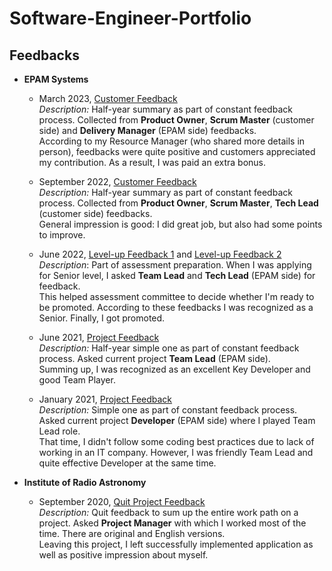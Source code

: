 # Software-Engineer-Portfolio

## Feedbacks

- **EPAM Systems**
  - March 2023, [Customer Feedback](feedbacks/2023-March-EPAM-Summary-Feedback-from-Customers.PNG)
    <br>*Description:* Half-year summary as part of constant feedback process. 
    Collected from **Product Owner**, **Scrum Master** (customer side) and **Delivery Manager** (EPAM side) feedbacks.
    <br>According to my Resource Manager (who shared more details in person), 
    feedbacks were quite positive and customers appreciated my contribution. 
    As a result, I was paid an extra bonus.
  
  - September 2022, [Customer Feedback](feedbacks/2022-September-EPAM-Summary-Feedback-from-Customers.PNG)
    <br>*Description:* Half-year summary as part of constant feedback process.
    Collected from **Product Owner**, **Scrum Master**, **Tech Lead** (customer side) feedbacks.
    <br>General impression is good: I did great job, but also had some points to improve.
  
  - June 2022, [Level-up Feedback 1](feedbacks/2022-EPAM-LevelUp-Feedback-from-TeamLead.PNG) 
    and [Level-up Feedback 2](feedbacks/2022-EPAM-LevelUp-Feedback-from-TechLead.PNG)
    <br>*Description*: Part of assessment preparation. When I was applying for Senior level, 
    I asked **Team Lead** and **Tech Lead** (EPAM side) for feedback.
    <br>This helped assessment committee to decide whether I'm ready to be promoted.
    According to these feedbacks I was recognized as a Senior. 
    Finally, I got promoted.

  - June 2021, [Project Feedback](feedbacks/2021-June-Simple-Project-Feedback-from-TeamLead.PNG)
    <br>*Description:* Half-year simple one as part of constant feedback process.
    Asked current project **Team Lead** (EPAM side).
    <br>Summing up, I was recognized as an excellent Key Developer and good Team Player.
  
  - January 2021, [Project Feedback](feedbacks/2021-January-Simple-Project-Feedback-from-Dev.PNG)
    <br>*Description:* Simple one as part of constant feedback process.
    Asked current project **Developer** (EPAM side) where I played Team Lead role.
    <br>That time, I didn't follow some coding best practices due to lack of working in an IT company.
    However, I was friendly Team Lead and quite effective Developer at the same time.

- **Institute of Radio Astronomy**

  - September 2020, [Quit Project Feedback](feedbacks/2020-September-RINANU-Quit-Project-Feedback-from-ProjectManager.PNG)
    <br>*Description:* Quit feedback to sum up the entire work path on a project. 
    Asked **Project Manager** with which I worked most of the time.
    There are original and English versions.
    <br>Leaving this project, I left successfully implemented application as well as positive impression about myself. 